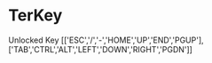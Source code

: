 # TerKey
Unlocked Key [['ESC','/','-','HOME','UP','END','PGUP'],['TAB','CTRL','ALT','LEFT','DOWN','RIGHT','PGDN']]
